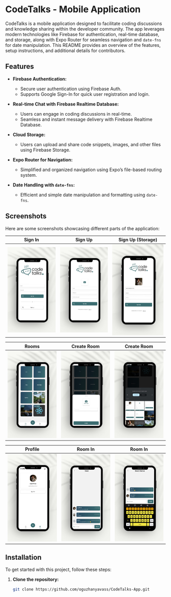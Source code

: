 # CodeTalks - Mobile Application

CodeTalks is a mobile application designed to facilitate coding discussions and knowledge sharing within the developer community. The app leverages modern technologies like Firebase for authentication, real-time database, and storage, along with Expo Router for seamless navigation and `date-fns` for date manipulation. This README provides an overview of the features, setup instructions, and additional details for contributors.

## Features

- **Firebase Authentication:**
  - Secure user authentication using Firebase Auth.
  - Supports Google Sign-In for quick user registration and login.

- **Real-time Chat with Firebase Realtime Database:**
  - Users can engage in coding discussions in real-time.
  - Seamless and instant message delivery with Firebase Realtime Database.

- **Cloud Storage:**
  - Users can upload and share code snippets, images, and other files using Firebase Storage.

- **Expo Router for Navigation:**
  - Simplified and organized navigation using Expo’s file-based routing system.

- **Date Handling with `date-fns`:**
  - Efficient and simple date manipulation and formatting using `date-fns`.

## Screenshots

Here are some screenshots showcasing different parts of the application:

| Sign In | Sign Up | Sign Up (Storage) |
|---------|---------|-------------------|
| <img src="./screenshots/1.jpg" alt="Sign In" style="width: 200px; height: auto;" /> | <img src="./screenshots/2.jpg" alt="Sign Up (Storage)" style="width: 200px; height: auto;" /> | <img src="./screenshots/3.jpg" alt="Sign Up (Storage)" style="width: 200px; height: auto;" /> |

| Rooms | Create Room | Create Room |
|-------|-------------|-------------|
| <img src="./screenshots/4.jpg" alt="Rooms" style="width: 200px; height: auto;" /> | <img src="./screenshots/5.jpg" alt="Create Room" style="width: 200px; height: auto;" /> | <img src="./screenshots/6.jpg" alt="Create Room" style="width: 200px; height: auto;" /> |

| Profile | Room In | Room In |
|---------|---------|---------|
| <img src="./screenshots/7.jpg" alt="Profile" style="width: 200px; height: auto;" /> | <img src="./screenshots/8.jpg" alt="Room In" style="width: 200px; height: auto;" /> | <img src="./screenshots/9.jpg" alt="Room In" style="width: 200px; height: auto;" /> |


## Installation

To get started with this project, follow these steps:

1. **Clone the repository:**

   ```bash
   git clone https://github.com/oguzhanyavass/CodeTalks-App.git
